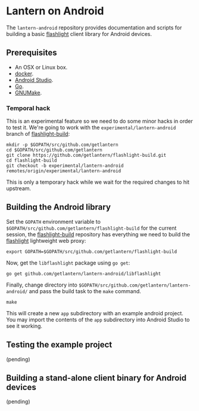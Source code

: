 # Lantern on Android

The `lantern-android` repository provides documentation and scripts for
building a basic [flashlight][1] client library for Android devices.

## Prerequisites

* An OSX or Linux box.
* [docker][2].
* [Android Studio][3].
* [Go][4].
* [GNUMake][6].

### Temporal hack

This is an experimental feature so we need to do some minor hacks in order to
test it. We're going to work with the `experimental/lantern-android` branch of
[flashlight-build][5]:

```
mkdir -p $GOPATH/src/github.com/getlantern
cd $GOPATH/src/github.com/getlantern
git clone https://github.com/getlantern/flashlight-build.git
cd flashlight-build
git checkout -b experimental/lantern-android remotes/origin/experimental/lantern-android
```

This is only a temporary hack while we wait for the required changes to hit
upstream.

## Building the Android library

Set the `GOPATH` environment variable to
`$GOPATH/src/github.com/getlantern/flashlight-build` for the current session,
the [flashlight-build][5] repository has everything we need to build the
[flashlight][1] lightweight web proxy:

```
export GOPATH=$GOPATH/src/github.com/getlantern/flashlight-build
```

Now, get the `libflashlight` package using `go get`:

```
go get github.com/getlantern/lantern-android/libflashlight
```

Finally, change directory into
`$GOPATH/src/github.com/getlantern/lantern-android/` and pass the build task to
the `make` command.

```
make
```

This will create a new `app` subdirectory with an example android project. You
may import the contents of the `app` subdirectory into Android Studio to see it
working.

## Testing the example project

(pending)

## Building a stand-alone client binary for Android devices

(pending)

[1]: https://github.com/getlantern/flashlight
[2]: https://www.docker.com/
[3]: http://developer.android.com/tools/studio/index.html
[4]: http://golang.org/
[5]: https://github.com/getlantern/flashlight-build
[6]: http://www.gnu.org/software/make/

